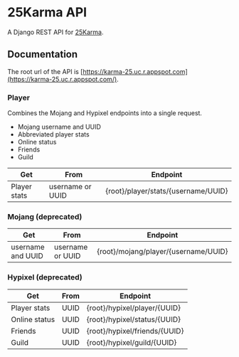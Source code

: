 # 25Karma API
A Django REST API for [25Karma](https://25karma.github.io).

## Documentation
The root url of the API is [https://karma-25.uc.r.appspot.com](https://karma-25.uc.r.appspot.com/).

### Player
Combines the Mojang and Hypixel endpoints into a single request.  

* Mojang username and UUID
* Abbreviated player stats
* Online status
* Friends
* Guild

| Get          | From             | Endpoint                             |
|--------------|------------------|--------------------------------------|
| Player stats | username or UUID | {root}/player/stats/{username/UUID} |

### Mojang (deprecated)
| Get               | From             | Endpoint                             |
|-------------------|------------------|--------------------------------------|
| username and UUID | username or UUID | {root}/mojang/player/{username/UUID} |

### Hypixel (deprecated)
| Get           | From | Endpoint                      |
|---------------|------|-------------------------------|
| Player stats  | UUID | {root}/hypixel/player/{UUID}  |
| Online status | UUID | {root}/hypixel/status/{UUID}  |
| Friends       | UUID | {root}/hypixel/friends/{UUID} |
| Guild         | UUID | {root}/hypixel/guild/{UUID}   |